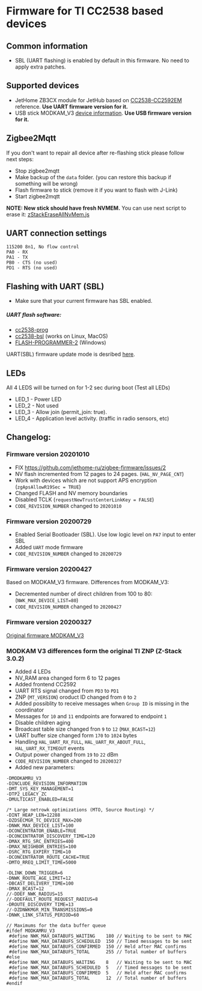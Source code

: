 # Firmware for TI CC2538 based devices

## Common information

* SBL (UART flashing) is enabled by default in this firmware. No need to apply extra patches.

## Supported devices

* JetHome ZB3CX module for JetHub based on  [CC2538-CC2592EM](https://www.ti.com/tool/CC2538-CC2592EM-RD) reference. **Use UART firmware version for it.**
* USB stick MODKAM_V3 [device information](https://modkam.ru/?p=1112). **Use USB firmware version for it.**

## Zigbee2Mqtt

If you don't want to repair all device after re-flashing stick please follow next steps:

* Stop zigbee2mqtt
* Make backup of the `data` folder. (you can restore this backup if something will be wrong)
* Flash firmware to stick (remove it if you want to flash with J-Link)
* Start zigbee2mqtt

**NOTE: New stick should have fresh NVMEM.** You can use next script to erase it: [zStackEraseAllNvMem.js](https://github.com/Koenkk/zigbee2mqtt/blob/master/scripts/zStackEraseAllNvMem.js)

## UART connection settings
```
115200 8n1, No flow control
PA0 - RX
PA1 - TX
PB0 - CTS (no used)
PD1 - RTS (no used)
```

## Flashing with UART (SBL)

* Make sure that your current firmware has SBL enabled.

##### UART flash software:

* [cc2538-prog](https://github.com/1248/cc2538-prog)
* [cc2538-bsl](https://github.com/JelmerT/cc2538-bsl) (works on Linux, MacOS)
* [FLASH-PROGRAMMER-2](https://www.ti.com/tool/download/FLASH-PROGRAMMER-2) (Windows)

UART(SBL) firmware update mode is desribed [here](https://mysku.ru/blog/aliexpress/79984.html).

## LEDs

All 4 LEDS will be turned on for 1-2 sec during boot (Test all LEDs)
* LED_1 - Power LED 
* LED_2 - Not used
* LED_3 - Allow join (permit_join: true). 
* LED_4 - Application level activity. (traffic in radio sensors, etc)

## Changelog:

### Firmware version 20201010

* FIX https://github.com/jethome-ru/zigbee-firmware/issues/2
* NV flash incremented from 12 pages to  24 pages. (`HAL_NV_PAGE_CNT`)
* Work with devices which are not support APS encryption (`zgApsAllowR19Sec = TRUE`)
* Changed FLASH and NV memory boundaries
* Disabled TCLK (`requestNewTrustCenterLinkKey = FALSE`)
* `CODE_REVISION_NUMBER` changed to `20201010`


### Firmware version 20200729

* Enabled Serial Bootloader (SBL). Use low logic level on `PA7` input to enter SBL
* Added `UART` mode firmware
* `CODE_REVISION_NUMBER` changed to `20200729`

### Firmware version 20200427

Based on MODKAM_V3 firmware. 
Differences from MODKAM_V3:
* Decremented number of direct children from 100 to 80: (`NWK_MAX_DEVICE_LIST=80`)
* `CODE_REVISION_NUMBER` changed to `20200427`

### Firmware version 20200327

[Original firmware MODKAM_V3](https://github.com/reverieline/CC2538-CC2592-ZNP)

### MODKAM V3 differences form the original TI ZNP (Z-Stack 3.0.2)

* Added 4 LEDs
* NV_RAM area changed form 6 to 12 pages
* Added frontend CC2592
* UART RTS signal changed from `PD3` to `PD1`
* ZNP (`MT_VERSION`) oroduct ID changed from `0` to `2`
* Added possiblity to receive messages when `Group ID` is missing in the coordinator
* Messages for `10` and `11` endpoints are forwared to endpoint `1`
* Disable children aging
* Broadcast table size changed fron `9` to `12` (`MAX_BCAST=12`)
* UART buffer size changed form `170` to `1024` bytes
* Handling `HAL_UART_RX_FULL`, `HAL_UART_RX_ABOUT_FULL`, `HAL_UART_RX_TIMEOUT` events
* Output power changed from `19` to `22` dBm
* `CODE_REVISION_NUMBER` changed to `20200327`
* Added new parameters:
```
-DMODKAMRU_V3
-DINCLUDE_REVISION_INFORMATION
-DMT_SYS_KEY_MANAGEMENT=1
-DTP2_LEGACY_ZC
-DMULTICAST_ENABLED=FALSE

/* Large netrowk optimizations (MTO, Source Routing) */
-DINT_HEAP_LEN=12288
-DZDSECMGR_TC_DEVICE_MAX=200
-DNWK_MAX_DEVICE_LIST=100
-DCONCENTRATOR_ENABLE=TRUE
-DCONCENTRATOR_DISCOVERY_TIME=120
-DMAX_RTG_SRC_ENTRIES=400
-DMAX_NEIGHBOR_ENTRIES=100
-DSRC_RTG_EXPIRY_TIME=10
-DCONCENTRATOR_ROUTE_CACHE=TRUE
-DMTO_RREQ_LIMIT_TIME=5000

-DLINK_DOWN_TRIGGER=6
-DNWK_ROUTE_AGE_LIMIT=12
-DBCAST_DELIVERY_TIME=100
-DMAX_BCAST=12
//-DDEF_NWK_RADIUS=15
//-DDEFAULT_ROUTE_REQUEST_RADIUS=8
-DROUTE_DISCOVERY_TIME=13
//-DZDNWKMGR_MIN_TRANSMISSIONS=0
-DNWK_LINK_STATUS_PERIOD=60
```
```
// Maximums for the data buffer queue
#ifdef MODKAMRU_V3
 #define NWK_MAX_DATABUFS_WAITING    180 // Waiting to be sent to MAC
 #define NWK_MAX_DATABUFS_SCHEDULED  150 // Timed messages to be sent
 #define NWK_MAX_DATABUFS_CONFIRMED  150 // Held after MAC confirms
 #define NWK_MAX_DATABUFS_TOTAL      255 // Total number of buffers
#else
 #define NWK_MAX_DATABUFS_WAITING    8   // Waiting to be sent to MAC
 #define NWK_MAX_DATABUFS_SCHEDULED  5   // Timed messages to be sent
 #define NWK_MAX_DATABUFS_CONFIRMED  5   // Held after MAC confirms
 #define NWK_MAX_DATABUFS_TOTAL      12  // Total number of buffers
#endif
```

